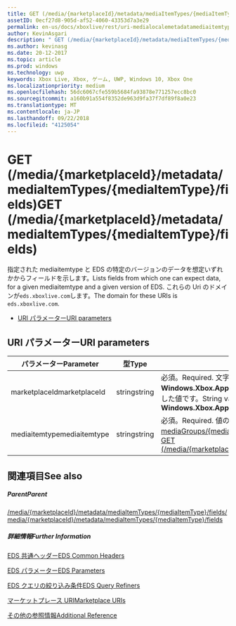 ```yaml
---
title: GET (/media/{marketplaceId}/metadata/mediaItemTypes/{mediaItemType}/fields)
assetID: 0ecf27d8-905d-af52-4060-43353d7a3e29
permalink: en-us/docs/xboxlive/rest/uri-medialocalemetadatamediaitemtypefieldsget.html
author: KevinAsgari
description: " GET (/media/{marketplaceId}/metadata/mediaItemTypes/{mediaItemType}/fields)"
ms.author: kevinasg
ms.date: 20-12-2017
ms.topic: article
ms.prod: windows
ms.technology: uwp
keywords: Xbox Live, Xbox, ゲーム, UWP, Windows 10, Xbox One
ms.localizationpriority: medium
ms.openlocfilehash: 56dc6067cfe559b5684fa93878e771257ecc8bc0
ms.sourcegitcommit: a160b91a554f8352de963d9fa37f7df89f8a0e23
ms.translationtype: MT
ms.contentlocale: ja-JP
ms.lasthandoff: 09/22/2018
ms.locfileid: "4125054"
---
```

# <a name="get-mediamarketplaceidmetadatamediaitemtypesmediaitemtypefields"></a><span data-ttu-id="36743-104">GET (/media/{marketplaceId}/metadata/mediaItemTypes/{mediaItemType}/fields)</span><span class="sxs-lookup"><span data-stu-id="36743-104">GET (/media/{marketplaceId}/metadata/mediaItemTypes/{mediaItemType}/fields)</span></span>
<span data-ttu-id="36743-105">指定された mediaitemtype と EDS の特定のバージョンのデータを想定いずれかからフィールドを示します。</span><span class="sxs-lookup"><span data-stu-id="36743-105">Lists fields from which one can expect data, for a given mediaitemtype and a given version of EDS.</span></span> <span data-ttu-id="36743-106">これらの Uri のドメインが`eds.xboxlive.com`します。</span><span class="sxs-lookup"><span data-stu-id="36743-106">The domain for these URIs is `eds.xboxlive.com`.</span></span>
 
  * [<span data-ttu-id="36743-107">URI パラメーター</span><span class="sxs-lookup"><span data-stu-id="36743-107">URI parameters</span></span>](#ID4EV)
 
<a id="ID4EV"></a>

 
## <a name="uri-parameters"></a><span data-ttu-id="36743-108">URI パラメーター</span><span class="sxs-lookup"><span data-stu-id="36743-108">URI parameters</span></span>
 
| <span data-ttu-id="36743-109">パラメーター</span><span class="sxs-lookup"><span data-stu-id="36743-109">Parameter</span></span>| <span data-ttu-id="36743-110">型</span><span class="sxs-lookup"><span data-stu-id="36743-110">Type</span></span>| <span data-ttu-id="36743-111">説明</span><span class="sxs-lookup"><span data-stu-id="36743-111">Description</span></span>| 
| --- | --- | --- | 
| <span data-ttu-id="36743-112">marketplaceId</span><span class="sxs-lookup"><span data-stu-id="36743-112">marketplaceId</span></span>| <span data-ttu-id="36743-113">string</span><span class="sxs-lookup"><span data-stu-id="36743-113">string</span></span>| <span data-ttu-id="36743-114">必須。</span><span class="sxs-lookup"><span data-stu-id="36743-114">Required.</span></span> <span data-ttu-id="36743-115">文字列<b>Windows.Xbox.ApplicationModel.Store.Configuration.MarketplaceId</b>から取得した値です。</span><span class="sxs-lookup"><span data-stu-id="36743-115">String value obtained from the <b>Windows.Xbox.ApplicationModel.Store.Configuration.MarketplaceId</b>.</span></span>| 
| <span data-ttu-id="36743-116">mediaitemtype</span><span class="sxs-lookup"><span data-stu-id="36743-116">mediaitemtype</span></span>| <span data-ttu-id="36743-117">string</span><span class="sxs-lookup"><span data-stu-id="36743-117">string</span></span>| <span data-ttu-id="36743-118">必須。</span><span class="sxs-lookup"><span data-stu-id="36743-118">Required.</span></span> <span data-ttu-id="36743-119">値のいずれかの[を取得する (/media/{marketplaceId}/メタデータ mediaGroups/{mediagroup}/mediaItemTypes)](uri-medialocalemetadatamediagroupsmediaitemtypesget.md)します。</span><span class="sxs-lookup"><span data-stu-id="36743-119">One of the values from [GET (/media/{marketplaceId}/metadata/mediaGroups/{mediagroup}/mediaItemTypes)](uri-medialocalemetadatamediagroupsmediaitemtypesget.md).</span></span>| 
  
<a id="ID4EAB"></a>

 
## <a name="see-also"></a><span data-ttu-id="36743-120">関連項目</span><span class="sxs-lookup"><span data-stu-id="36743-120">See also</span></span>
 
<a id="ID4ECB"></a>

 
##### <a name="parent"></a><span data-ttu-id="36743-121">Parent</span><span class="sxs-lookup"><span data-stu-id="36743-121">Parent</span></span> 

[<span data-ttu-id="36743-122">/media/{marketplaceId}/metadata/mediaItemTypes/{mediaItemType}/fields</span><span class="sxs-lookup"><span data-stu-id="36743-122">/media/{marketplaceId}/metadata/mediaItemTypes/{mediaItemType}/fields</span></span>](uri-medialocalemetadatamediaitemtypefields.md)

  
<a id="ID4EMB"></a>

 
##### <a name="further-information"></a><span data-ttu-id="36743-123">詳細情報</span><span class="sxs-lookup"><span data-stu-id="36743-123">Further Information</span></span> 

[<span data-ttu-id="36743-124">EDS 共通ヘッダー</span><span class="sxs-lookup"><span data-stu-id="36743-124">EDS Common Headers</span></span>](../../additional/edscommonheaders.md)

 [<span data-ttu-id="36743-125">EDS パラメーター</span><span class="sxs-lookup"><span data-stu-id="36743-125">EDS Parameters</span></span>](../../additional/edsparameters.md)

 [<span data-ttu-id="36743-126">EDS クエリの絞り込み条件</span><span class="sxs-lookup"><span data-stu-id="36743-126">EDS Query Refiners</span></span>](../../additional/edsqueryrefiners.md)

 [<span data-ttu-id="36743-127">マーケットプレース URI</span><span class="sxs-lookup"><span data-stu-id="36743-127">Marketplace URIs</span></span>](atoc-reference-marketplace.md)

 [<span data-ttu-id="36743-128">その他の参照情報</span><span class="sxs-lookup"><span data-stu-id="36743-128">Additional Reference</span></span>](../../additional/atoc-xboxlivews-reference-additional.md)

   